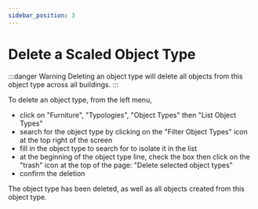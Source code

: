 ```yaml
---
sidebar_position: 3
---
```


# Delete a Scaled Object Type

:::danger Warning
Deleting an object type will delete all objects from this object type across all buildings.
:::

To delete an object type, from the left menu,

-   click on "Furniture", "Typologies", "Object Types" then "List Object Types"
-   search for the object type by clicking on the "Filter Object Types" icon at the top right of the screen
-   fill in the object type to search for to isolate it in the list
-   at the beginning of the object type line, check the box then click on the "trash" icon at the top of the page: "Delete selected object types"
-   confirm the deletion

The object type has been deleted, as well as all objects created from this object type.
